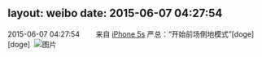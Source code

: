layout: weibo
date: 2015-06-07 04:27:54
---
<meta name="referrer" content="no-referrer" />

2015-06-07 04:27:54  &nbsp;&nbsp;&nbsp;&nbsp;&nbsp;&nbsp; 来自 <a href="sinaweibo://customweibosource" rel="nofollow">iPhone 5s</a>
严总：“开始前场倒地模式”[doge][doge] ​​​
![图片](https://ww2.sinaimg.cn/large/6d2a6003jw1esv130558dj20xc18gqfg.jpg)
